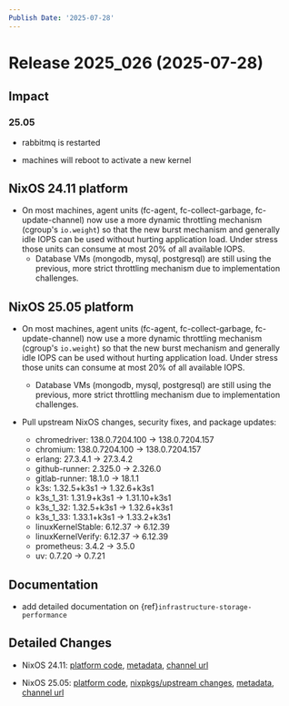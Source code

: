 ```yaml
---
Publish Date: '2025-07-28'
---
```



# Release 2025_026 (2025-07-28)

## Impact

### 25.05

- rabbitmq is restarted

- machines will reboot to activate a new kernel


## NixOS 24.11 platform

- On most machines, agent units (fc-agent, fc-collect-garbage, fc-update-channel) now use
  a more dynamic throttling mechanism (cgroup's `io.weight`) so that
  the new burst mechanism and generally idle IOPS can be used without
  hurting application load. Under stress those units can consume at
  most 20% of all available IOPS.
  - Database VMs (mongodb, mysql, postgresql) are still using the previous, more strict throttling mechanism due to implementation challenges.


## NixOS 25.05 platform

- On most machines, agent units (fc-agent, fc-collect-garbage, fc-update-channel) now use
  a more dynamic throttling mechanism (cgroup's `io.weight`) so that
  the new burst mechanism and generally idle IOPS can be used without
  hurting application load. Under stress those units can consume at
  most 20% of all available IOPS.
  - Database VMs (mongodb, mysql, postgresql) are still using the previous, more strict throttling mechanism due to implementation challenges.

- Pull upstream NixOS changes, security fixes, and package updates:
    - chromedriver: 138.0.7204.100 -> 138.0.7204.157
    - chromium: 138.0.7204.100 -> 138.0.7204.157
    - erlang: 27.3.4.1 -> 27.3.4.2
    - github-runner: 2.325.0 -> 2.326.0
    - gitlab-runner: 18.1.0 -> 18.1.1
    - k3s: 1.32.5+k3s1 -> 1.32.6+k3s1
    - k3s_1_31: 1.31.9+k3s1 -> 1.31.10+k3s1
    - k3s_1_32: 1.32.5+k3s1 -> 1.32.6+k3s1
    - k3s_1_33: 1.33.1+k3s1 -> 1.33.2+k3s1
    - linuxKernelStable: 6.12.37 -> 6.12.39
    - linuxKernelVerify: 6.12.37 -> 6.12.39
    - prometheus: 3.4.2 -> 3.5.0
    - uv: 0.7.20 -> 0.7.21


## Documentation

- add detailed documentation on {ref}`infrastructure-storage-performance`


## Detailed Changes

- NixOS 24.11: [platform code](https://github.com/flyingcircusio/fc-nixos/compare/42697a14a71616edc4f7450a36e5303c9eb8ace3...5961378079307f3e2d9bfc827dac4d56ed37af74), [metadata](https://my.flyingcircus.io/releases/metadata/fc-24.11-production/2025_026), [channel url](https://hydra.flyingcircus.io/build/10503246/download/1/nixexprs.tar.xz)

- NixOS 25.05: [platform code](https://github.com/flyingcircusio/fc-nixos/compare/8cbd8224e1962895f3a89b35478fa93dcadf1ecb...02e3f3d5c7b488a3c8442699386d686b56d2b2b6), [nixpkgs/upstream changes](https://github.com/flyingcircusio/nixpkgs/compare/5b84c538023d45435b912c2613cb6ce3ed4160b5...fad1efce221502d04beb74629557f8bf13ff7950), [metadata](https://my.flyingcircus.io/releases/metadata/fc-25.05-production/2025_026), [channel url](https://hydra.flyingcircus.io/build/10492829/download/1/nixexprs.tar.xz)


